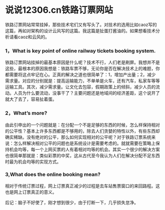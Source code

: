 说说12306.cn铁路订票网站
=====

铁路订票网站常常挂掉，那些技术宅们又有写头了。对技术的选用比如caoz写的这篇，再如对架构的设计云风写的这篇。我这篇是扯蛋打酱油的。如果想看技术分析请看caoz和云风的。

### 1，What is key point of online railway tickets booking system.

铁路订票网站挂掉的最基本原因是什么呢？技术不行，人们老是刷屏。我想并不是这些，最根本的原因我想是：铁路车票不够，无论你是否在解决技术上的难题，你都需要将这点牢记在心。正真的解决之道也很简单了：1，增加产出量；2，减少需求量。对应的分别就是：提高运输能力，不单单是火车，还有汽车，私家车等等运输工具。其次，减少需求量。让文化去包容，假期政策上的倾斜，减少人员的流动。人员为什么要流动，没事干了？主要问题还是地域间的经济差距，这个说开了就大了去了，容易扯着蛋。

### 2，What’s more?

由此引申出的一个问题就是：在分配一个不是足够的东西的时候，怎么样保持相对的公平性？基本上许多东西都是不够用的，除去人们贪婪的特性以外，有些东西却确实稀缺。没有绝对的公平，那么如何实现相对的公平呢？对于铁路订票系统来说：怎么样解决相对公平的问题也是系统设计是需要考虑的。就就需要在策略上保持机会均等，每一个上网买票的人有着相对均等的机会。其实一个很少的解决方案也很简单那就是：类似彩票的中奖，这从古代至今我认为人们在解决分配不足东西时最为机会均等的实现方式。

### 3,What does the online booking mean?

相对于传统订票过程，网上订票真正减少的过程是去车站售票窗口的来回路程。这也是网上订票真正的意义。

后记：脑子不好使了，刚才想到很少，由于打断一下，几乎损失怠净。
